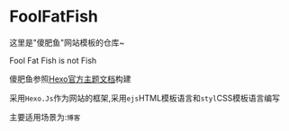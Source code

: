 # FoolFatFish

这里是"傻肥鱼"网站模板的仓库~

Fool Fat Fish is not Fish

傻肥鱼参照[Hexo官方主题文档](https://hexo.io/docs/themes)构建

采用`Hexo.Js`作为网站的框架,采用`ejs`HTML模板语言和`styl`CSS模板语言编写

主要适用场景为:`博客`



#